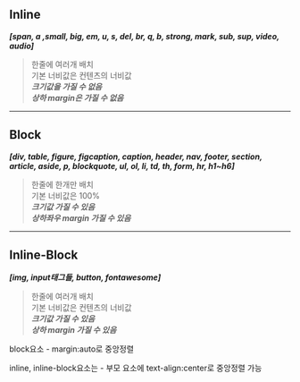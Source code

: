 ## Inline 
***[span, a ,small, big, em, u, s, del, br, q, b, strong, mark, sub, sup, video, audio]***
> 한줄에 여러개 배치<br>
 기본 너비값은 컨텐츠의 너비값<br>
***크기값을 가질 수 없음<br>***
***상하 margin은 가질 수 없음***
---
## Block
***[div, table, figure, figcaption, caption, header, nav, footer, section, article, aside, p, blockquote, ul, ol, li, td, th, form, hr, h1~h6]***
> 한줄에 한개만 배치<br>
기본 너비값은 100%<br>
***크기값 가질 수 있음<br>***
***상하좌우 margin 가질 수 있음***
---
## Inline-Block
***[img, input태그들, button, fontawesome]***
> 한줄에 여러개 배치<br>
기본 너비값은 컨텐츠의 너비값<br>
***크기값 가질 수 있음***<br>
***상하 margin 가질 수 있음***

block요소 - margin:auto로 중앙정렬

inline, inline-block요소는 - 부모 요소에 text-align:center로 중앙정렬 가능 